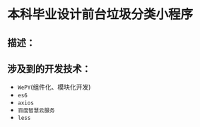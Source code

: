 # 本科毕业设计前台垃圾分类小程序

## 描述：


## 涉及到的开发技术：
- `WePY`(组件化、模块化开发)
- `es6`
- `axios`
- `百度智慧云服务`
- `less`
  
